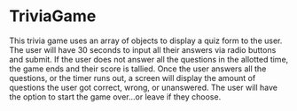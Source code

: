# TriviaGame
This trivia game uses an array of objects to display a quiz form to the user. The user will have 30 seconds to input all their answers via radio buttons and submit. If the user does not answer all the questions in the allotted time, the game ends and their score is tallied. 
Once the user answers all the questions, or the timer runs out, a screen will display the amount of questions the user got correct, wrong, or unanswered. 
The user will have the option to start the game over...or leave if they choose. 
